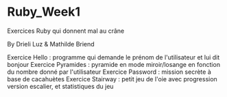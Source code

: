 # Ruby_Week1

Exercices Ruby qui donnent mal au crâne

By Drieli Luz & Mathilde Briend

Exercice Hello : programme qui demande le prénom de l'utilisateur et lui dit bonjour
Exercice Pyramides : pyramide en mode miroir/losange en fonction du nombre donné par l'utilisateur
Exercice Password : mission secrète à base de cacahuètes
Exercice Stairway : petit jeu de l'oie avec progression version escalier, et statistiques du jeu
